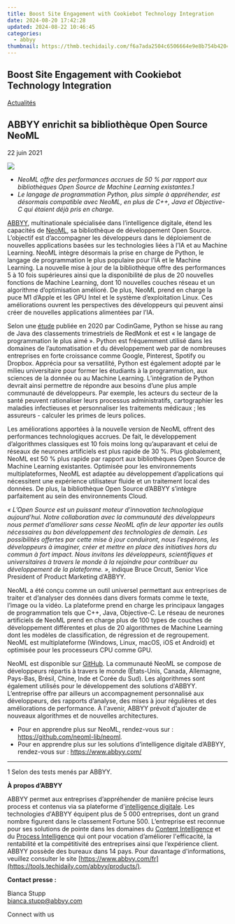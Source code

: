 ```yaml
---
title: Boost Site Engagement with Cookiebot Technology Integration
date: 2024-08-20 17:42:28
updated: 2024-08-22 10:46:45
categories:
  - abbyy
thumbnail: https://thmb.techidaily.com/f6a7ada2504c6506664e9e8b754b42045262a6658f56d976380c29d41a986404.jpg
---
```


## Boost Site Engagement with Cookiebot Technology Integration

[Actualités](https://tools.techidaily.com/abbyy/products/)

## ABBYY enrichit sa bibliothèque Open Source NeoML

22 juin 2021

![](https://content.abbyy.com/-/media/project/abbyy/abbyy/branchtemplates/shutterstock_1272462163_1296-x-729.jpg?h=729&iar=0&w=1296)

* _NeoML offre des performances accrues de 50 % par rapport aux bibliothèques Open Source de Machine Learning existantes.1_
* _Le langage de programmation Python, plus simple à appréhender, est désormais compatible avec NeoML, en plus de C++, Java et Objective-C qui étaient déjà pris en charge._

[ABBYY](https://tools.techidaily.com/abbyy/products/), multinationale spécialisée dans l’intelligence digitale, étend les capacités de [NeoML](https://tools.techidaily.com/abbyy/products/), sa bibliothèque de développement Open Source. L’objectif est d’accompagner les développeurs dans le déploiement de nouvelles applications basées sur les technologies liées à l’IA et au Machine Learning. NeoML intègre désormais la prise en charge de Python, le langage de programmation le plus populaire pour l’IA et le Machine Learning. La nouvelle mise à jour de la bibliothèque offre des performances 5 à 10 fois supérieures ainsi que la disponibilité de plus de 20 nouvelles fonctions de Machine Learning, dont 10 nouvelles couches réseau et un algorithme d’optimisation amélioré. De plus, NeoML prend en charge la puce M1 d’Apple et les GPU Intel et le système d’exploitation Linux. Ces améliorations ouvrent les perspectives des développeurs qui peuvent ainsi créer de nouvelles applications alimentées par l’IA.

Selon une [étude](https://www.codingame.com/work/codingame-developer-survey-2020/) publiée en 2020 par CodinGame, Python se hisse au rang de Java des classements trimestriels de RedMonk et est « le langage de programmation le plus aimé ». Python est fréquemment utilisé dans les domaines de l’automatisation et du développement web par de nombreuses entreprises en forte croissance comme Google, Pinterest, Spotify ou Dropbox. Apprécia pour sa versatilité, Python est également adopté par le milieu universitaire pour former les étudiants à la programmation, aux sciences de la donnée ou au Machine Learning. L’intégration de Python devrait ainsi permettre de répondre aux besoins d’une plus ample communauté de développeurs. Par exemple, les acteurs du secteur de la santé peuvent rationaliser leurs processus administratifs, cartographier les maladies infectieuses et personnaliser les traitements médicaux ; les assureurs - calculer les primes de leurs polices.

Les améliorations apportées à la nouvelle version de NeoML offrent des performances technologiques accrues. De fait, le développement d’algorithmes classiques est 10 fois moins long qu’auparavant et celui de réseaux de neurones artificiels est plus rapide de 30 %. Plus globalement, NeoML est 50 % plus rapide par rapport aux bibliothèques Open Source de Machine Learning existantes. Optimisée pour les environnements multiplateformes, NeoML est adaptée au développement d’applications qui nécessitent une expérience utilisateur fluide et un traitement local des données. De plus, la bibliothèque Open Source d’ABBYY s’intègre parfaitement au sein des environnements Cloud.

_« L’Open Source est un puissant moteur d’innovation technologique aujourd’hui. Notre collaboration avec la communauté des développeurs nous permet d’améliorer sans cesse NeoML afin de leur apporter les outils nécessaires au bon développement des technologies de demain. Les possibilités offertes par cette mise à jour conduiront, nous l’espérons, les développeurs à imaginer, créer et mettre en place des initiatives hors du commun à fort impact. Nous invitons les développeurs, scientifiques et universitaires à travers le monde à la rejoindre pour contribuer au développement de la plateforme. »_, indique Bruce Orcutt, Senior Vice President of Product Marketing d’ABBYY.

NeoML a été conçu comme un outil universel permettant aux entreprises de traiter et d’analyser des données dans divers formats comme le texte, l’image ou la vidéo. La plateforme prend en charge les principaux langages de programmation tels que C++, Java, Objective-C. Le réseau de neurones artificiels de NeoML prend en charge plus de 100 types de couches de développement différentes et plus de 20 algorithmes de Machine Learning dont les modèles de classification, de régression et de regroupement. NeoML est multiplateforme (Windows, Linux, macOS, iOS et Android) et optimisée pour les processeurs CPU comme GPU.

NeoML est disponible sur [GitHub](https://github.com/neoml-lib/neoml). La communauté NeoML se compose de développeurs répartis à travers le monde (États-Unis, Canada, Allemagne, Pays-Bas, Brésil, Chine, Inde et Corée du Sud). Les algorithmes sont également utilisés pour le développement des solutions d'ABBYY. L’entreprise offre par ailleurs un accompagnement personnalisé aux développeurs, des rapports d’analyse, des mises à jour régulières et des améliorations de performance. À l'avenir, ABBYY prévoit d'ajouter de nouveaux algorithmes et de nouvelles architectures.

* Pour en apprendre plus sur NeoML, rendez-vous sur : <https://github.com/neoml-lib/neoml>.
* Pour en apprendre plus sur les solutions d’intelligence digitale d’ABBYY, rendez-vous sur : <https://www.abbyy.com/>

---

1 Selon des tests menés par ABBYY.

**À propos d’ABBYY**

ABBYY permet aux entreprises d’appréhender de manière précise leurs process et contenus via sa plateforme d'[intelligence digitale](https://tools.techidaily.com/abbyy/products/). Les technologies d'ABBYY équipent plus de 5 000 entreprises, dont un grand nombre figurent dans le classement Fortune 500\. L’entreprise est reconnue pour ses solutions de pointe dans les domaines du [Content Intelligence](https://tools.techidaily.com/abbyy/products/) et du [Process Intelligence](https://tools.techidaily.com/abbyy/products/) qui ont pour vocation d’améliorer l'efficacité, la rentabilité et la compétitivité des entreprises ainsi que l’expérience client. ABBYY possède des bureaux dans 14 pays. Pour davantage d'informations, veuillez consulter le site [https://www.abbyy.com/fr](https://tools.techidaily.com/abbyy/products/).

**Contact presse :**

Bianca Stupp  
[bianca.stupp@abbyy.com](https://tools.techidaily.com/abbyy/products/)  
  
Connect with us

<ins class="adsbygoogle"
     style="display:block"
     data-ad-format="autorelaxed"
     data-ad-client="ca-pub-7571918770474297"
     data-ad-slot="1223367746"></ins>



<ins class="adsbygoogle"
     style="display:block"
     data-ad-client="ca-pub-7571918770474297"
     data-ad-slot="8358498916"
     data-ad-format="auto"
     data-full-width-responsive="true"></ins>
